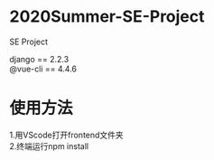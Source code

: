 # 2020Summer-SE-Project
SE Project  

django == 2.2.3  
@vue-cli == 4.4.6  

# 使用方法
1.用VScode打开frontend文件夹  
2.终端运行npm install  
